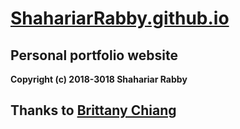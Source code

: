 # [ShahariarRabby.github.io](https://shahariarrabby.github.io)

## Personal portfolio website

**Copyright (c) 2018-3018 Shahariar Rabby**

## Thanks to [Brittany Chiang](https://github.com/bchiang7/bchiang7.github.io)



